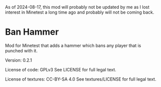 As of 2024-08-17, this mod will probably not be updated by me as I lost interest
in Minetest a long time ago and probably will not be coming back.

Ban Hammer
==========

Mod for Minetest that adds a hammer which bans any player that is punched with it.

Version: 0.2.1

License of code: GPLv3 
See LICENSE for full legal text.

License of textures: CC-BY-SA 4.0
See textures/LICENSE for full legal text.

